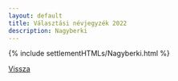 ```yaml
---
layout: default
title: Választási névjegyzék 2022
description: Nagyberki
---
```


{% include settlementHTMLs/Nagyberki.html %}

[Vissza](../)